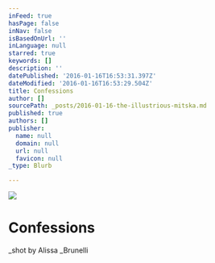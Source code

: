 ```yaml
---
inFeed: true
hasPage: false
inNav: false
isBasedOnUrl: ''
inLanguage: null
starred: true
keywords: []
description: ''
datePublished: '2016-01-16T16:53:31.397Z'
dateModified: '2016-01-16T16:53:29.504Z'
title: Confessions
author: []
sourcePath: _posts/2016-01-16-the-illustrious-mitska.md
published: true
authors: []
publisher:
  name: null
  domain: null
  url: null
  favicon: null
_type: Blurb

---
```

![](https://the-grid-user-content.s3-us-west-2.amazonaws.com/8c08282e-406a-48b7-a1db-63dde92e94b4.jpg)

# Confessions

_shot by Alissa _Brunelli